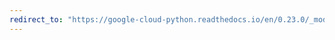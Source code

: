 ```yaml
---
redirect_to: "https://google-cloud-python.readthedocs.io/en/0.23.0/_modules/grpc/_channel.html"
---
```

